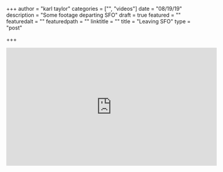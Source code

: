 +++
author = "karl taylor"
categories = ["", "videos"]
date = "08/19/19"
description = "Some footage departing SFO"
draft = true
featured = ""
featuredalt = ""
featuredpath = ""
linktitle = ""
title = "Leaving SFO"
type = "post"

+++
<iframe width="560" height="315" src="https://www.youtube.com/embed/lnRO9dxAjLE" frameborder="0" allow="accelerometer; autoplay; encrypted-media; gyroscope; picture-in-picture" allowfullscreen></iframe>